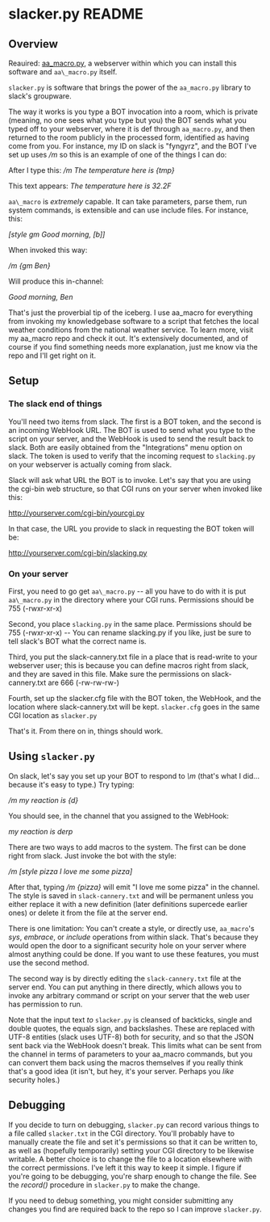 # slacker.py README

## Overview

Reauired: [aa\_macro.py](https://github.com/fyngyrz/aa_macro), a webserver
within which you can install this software and `aa\_macro.py` itself.

`slacker.py` is software that brings the power of the `aa_macro.py`
library to slack's groupware.

The way it works is you type a BOT invocation into a room, which is
private (meaning, no one sees what you type but you) the BOT sends what
you typed off to your webserver, where it is def through `aa_macro.py`,
and then returned to the room publicly in the processed form, identified
as having come from you. For instance, my ID on slack is "fyngyrz", and
the BOT I've set up uses */m* so this is an example of one of the things
I can do:

After I type this: */m The temperature here is {tmp}* 

This text appears: *The temperature here is 32.2F*

`aa\_macro` is _extremely_ capable. It can take parameters, parse
them, run system commands, is extensible and can use include files.
For instance, this:

*[style gm Good morning, [b]]*

When invoked this way:

*/m {gm Ben}*

Will produce this in-channel:

*Good morning, Ben*

That's just the proverbial tip of the iceberg. I use aa\_macro for
everything from invoking my knowledgebase software to a
script that fetches the local weather conditions from the
national weather service. To learn more, visit my aa_macro
repo and check it out. It's extensively documented, and of
course if you find something needs more explanation, just
me know via the repo and I'll get right on it.

## Setup

### The slack end of things

You'll need two items from slack. The first is a BOT token, and the
second is an incoming WebHook URL. The BOT is used to send what you type
to the script on your server, and the WebHook is used to send the result
back to slack. Both are easily obtained from the "Integrations" menu
option on slack. The token is used to verify that the incoming request
to `slacking.py` on your webserver is actually coming from slack.

Slack will ask what URL the BOT is to invoke. Let's say that you are
using the cgi-bin web structure, so that CGI runs on your server when
invoked like this:

http://yourserver.com/cgi-bin/yourcgi.py

In that case, the URL you provide to slack in requesting the BOT token
will be:

http://yourserver.com/cgi-bin/slacking.py

### On your server

First, you need to go get `aa\_macro.py` -- all you have to do with it
is put `aa\_macro.py` in the directory where your CGI runs. Permissions
should be 755 (-rwxr-xr-x)

Second, you place `slacking.py` in the same place. Permissions
should be 755 (-rwxr-xr-x) -- You can rename slacking.py if you
like, just be sure to tell slack's BOT what the correct name
is.

Third, you put the slack-cannery.txt file in a place that
is read-write to your webserver user; this is because you
can define macros right from slack, and they are saved in
this file. Make sure the permissions on slack-cannery.txt
are 666 (-rw-rw-rw-)

Fourth, set up the slacker.cfg file with the BOT token, the
WebHook, and the location where slack-cannery.txt will be kept.
`slacker.cfg` goes in the same CGI location as `slacker.py`

That's it. From there on in, things should work.

## Using `slacker.py`

On slack, let's say you set up your BOT to respond to *\m*
(that's what I did... because it's easy to type.) Try
typing:

*/m my reaction is {d}* 

You should see, in the channel that you assigned to the
WebHook:

*my reaction is derp*

There are two ways to add macros to the system. The first can
be done right from slack. Just invoke the bot with the style:

*/m [style pizza I love me some pizza]*

After that, typing */m {pizza}* will emit "I love me some pizza"
in the channel. The style is saved in `slack-cannery.txt` and will
be permanent unless you either replace it with a new definition
(later definitions supercede earlier ones) or delete it from the
file at the server end.

There is one limitation: You can't create a style, or directly use,
`aa_macro`'s *sys*, *embrace*, or *include* operations from within
slack. That's because they would open the door to a significant
security hole on your server where almost anything could be done.
If you want to use these features, you must use the second method.

The second way is by directly editing the `slack-cannery.txt` file at
the server end. You can put anything in there directly, which allows you
to invoke any arbitrary command or script on your server that the web
user has permission to run.

Note that the input text _to_ `slacker.py` is cleansed of backticks,
single and double quotes, the equals sign, and backslashes. These are
replaced with UTF-8 entities (slack uses UTF-8) both for security, and
so that the JSON sent back via the WebHook doesn't break. This limits
what can be sent from the channel in terms of parameters to your
aa_macro commands, but you can convert them back using the macros
themselves if you really think that's a good idea (it isn't, but hey,
it's your server. Perhaps you _like_ security holes.)

## Debugging

If you decide to turn on debugging, `slacker.py` can record various things
to a file called `slacker.txt` in the CGI directory. You'll probably have
to manually create the file and set it's permissions so that it can be
written to, as well as (hopefully temporarily) setting your CGI directory
to be likewise writable. A better choice is to change the file to a
location elsewhere with the correct permissions. I've left it this
way to  keep it simple. I figure if you're going to be debugging, you're
sharp enough to change the file. See the *record\(\)* procedure in
`slacker.py` to make the change.

If you need to debug something, you might consider submitting any
changes you find are required back to the repo so I can improve
`slacker.py`.
